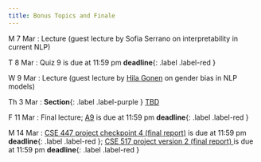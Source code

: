 ```yaml
---
title: Bonus Topics and Finale
---
```


M 7 Mar
: Lecture (guest lecture by Sofia Serrano on interpretability in
current NLP)

T 8 Mar
: Quiz 9 is due at 11:59 pm **deadline**{: .label .label-red }

W 9 Mar
: Lecture (guest lecture by
[Hila Gonen](https://u.cs.biu.ac.il/~gonenhi/) on gender bias in NLP models)

Th 3 Mar
: **Section**{: .label .label-purple } [TBD](#)

F 11 Mar
:  Final lecture;  [A9](../assets/docs/A9.pdf) is due at 11:59 pm **deadline**{: .label .label-red }

M 14 Mar
: [CSE 447 project checkpoint 4 (final report)](../assets/docs/project-447.pdf) is due at 11:59 pm  **deadline**{: .label .label-red }; [CSE 517 project version 2 (final report) ](../assets/docs/project-517.pdf) is due at 11:59 pm  **deadline**{: .label .label-red }
